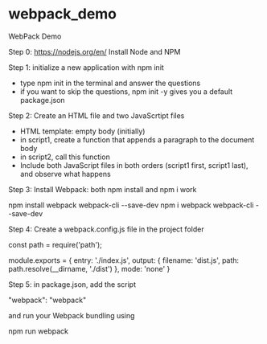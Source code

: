 # webpack_demo
WebPack Demo

Step 0:
https://nodejs.org/en/ 
Install Node and NPM 


Step 1: initialize a new application with npm init 
* type npm init in the terminal and answer the questions
* if you want to skip the questions, npm init -y gives you a default package.json




Step 2: Create an HTML file and two JavaScrtipt files
* HTML template: empty body (initially)
* in script1, create a function that appends a paragraph to the document body 
* in script2, call this function
* Include both JavaScript files in both orders (script1 first, script1 last), and observe what happens 


Step 3: Install Webpack: both npm install and npm i work


npm install webpack webpack-cli --save-dev
npm i webpack webpack-cli --save-dev


Step 4: Create a webpack.config.js file in the project folder


const path = require('path'); 


module.exports = {
    entry: './index.js',
    output: {
        filename: 'dist.js',
        path: path.resolve(__dirname, './dist')
    },
    mode: 'none'
}


Step 5: in package.json, add the script


"webpack": "webpack"


and run your Webpack bundling using


npm run webpack

